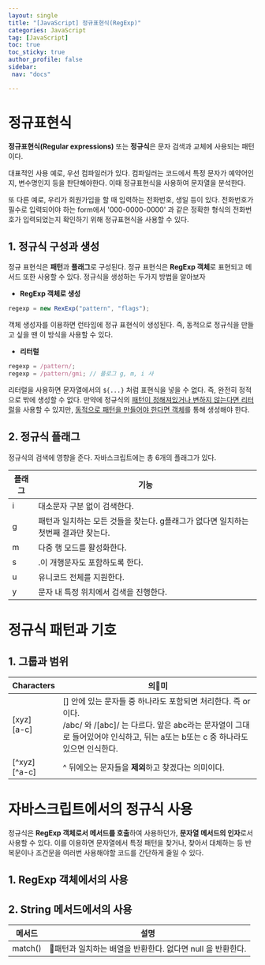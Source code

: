 ```yaml
---
layout: single
title: "[JavaScript] 정규표현식(RegExp)"
categories: JavaScript
tag: [JavaScript]
toc: true
toc_sticky: true
author_profile: false
sidebar:
 nav: "docs"

---
```


# 정규표현식

**정규표현식(Regular expressions)** 또는 **정규식**은 문자 검색과 교체에 사용되는 패턴이다. 

대표적인 사용 예로, 우선 컴파일러가 있다. 컴파일러는 코드에서 특정 문자가 예약어인지, 변수명인지 등을 판단해야한다. 이때 정규표현식을 사용하여 문자열을 분석한다.

또 다른 예로, 우리가 회원가입을 할 때 입력하는 전화번호, 생일 등이 있다. 전화번호가 필수로 입력되어야 하는 form에서 '000-0000-0000' 과 같은 정확한 형식의 전화번호가 입력되었는지 확인하기 위해 정규표현식을 사용할 수 있다.

## 1. 정규식 구성과 생성

정규 표현식은 **패턴**과 **플래그**로 구성된다. 정규 표현식은 **RegExp 객체**로 표현되고 메서드 또한 사용할 수 있다. 정규식을 생성하는 두가지 방법을 알아보자

- **RegExp 객체로 생성**

```js
regexp = new RexExp("pattern", "flags");
```

객체 생성자를 이용하면 런타임에 정규 표현식이 생성된다. 즉, 동적으로 정규식을 만들고 싶을 땐 이 방식을 사용할 수 있다.

- **리터럴**

```js
regexp = /pattern/;
regexp = /pattern/gmi; // 플로그 g, m, i 사
```

리터럴을 사용하면 문자열에서의 `${...}` 처럼 표현식을 넣을 수 없다. 즉, 완전히 정적으로 밖에 생성할 수 없다. 만약에 정규식의 <u>패턴이 정해져있거나 변하지 않는다면 리터럴</u>을 사용할 수 있지만, <u>동적으로 패턴을 만들어야 한다면 객체</u>를 통해 생성해야 한다.  

## 2. 정규식 플래그

정규식의 검색에 영향을 준다. 자바스크립트에는 총 6개의 플래그가 있다.

| 플래그 | 기능                                               |
| --- | ------------------------------------------------ |
| i   | 대소문자 구분 없이 검색한다.                                 |
| g   | 패턴과 일치하는 모든 것들을 찾는다. g플래그가 없다면 일치하는 첫번째 결과만 찾는다. |
| m   | 다중 행 모드를 활성화한다.                                  |
| s   | .이 개행문자도 포함하도록 한다.                               |
| u   | 유니코드 전체를 지원한다.                                   |
| y   | 문자 내 특정 위치에서 검색을 진행한다.                           |

# 정규식 패턴과 기호

## 1. 그룹과 범위

| Characters        | 의미                                                                                                                           |
| ----------------- | ----------------------------------------------------------------------------------------------------------------------------- |
| [xyz]<br/>[a-c]   | [] 안에 있는 문자들 중 하나라도 포함되면 처리한다. 즉 or이다.<br/>/abc/ 와 /[abc]/ 는 다르다. 앞은 abc라는 문자열이 그대로 들어있어야 인식하고, 뒤는 a또는 b또는 c 중 하나라도 있으면 인식한다. |
| [^xyz]<br/>[^a-c] | ^ 뒤에오는 문자들을 **제외**하고 찾겠다는 의미이다.                                                                                               |

# 자바스크립트에서의 정규식 사용

정규식은 **RegExp 객체로서 메서드를 호출**하여 사용하던가, **문자열 메서드의 인자**로서 사용할 수 있다. 이를 이용하면 문자열에서 특정 패턴을 찾거나, 찾아서 대체하는 등 반복문이나 조건문을 여러번 사용해야할 코드를 간단하게 줄일 수 있다.

## 1. RegExp 객체에서의 사용

## 2. String 메서드에서의 사용

| 메서드     | 설명                                   |
| ------- | ------------------------------------ |
| match() | 패턴과 일치하는 배열을 반환한다. 없다면 null 을 반환한다. |
